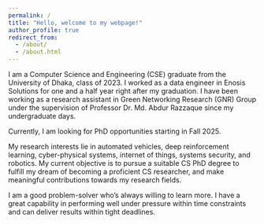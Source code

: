 ```yaml
---
permalink: /
title: "Hello, welcome to my webpage!"
author_profile: true
redirect_from: 
  - /about/
  - /about.html
---
```




I am a Computer Science and Engineering (CSE) graduate from the University of Dhaka, class of 2023. I worked as a data engineer in Enosis Solutions for one and a half year right after my graduation. I have been working as a research assistant in Green Networking Research (GNR) Group under the supervision of Professor Dr. Md. Abdur Razzaque since my undergraduate days.

Currently, I am looking for PhD opportunities starting in Fall 2025.

My research interests lie in automated vehicles, deep reinforcement learning, cyber-physical systems, internet of things, systems security, and robotics. My current objective is to pursue a suitable CS PhD degree to fulfill my dream of becoming a proficient CS researcher, and make meaningful contributions towards my research fields.

I am a good problem-solver who’s always willing to learn more. I have a great capability in performing well under pressure within time constraints and can deliver results within tight deadlines.